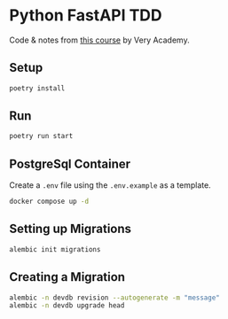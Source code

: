 # Python FastAPI TDD

Code & notes from [this course](https://www.udemy.com/course/try-fastapi-api-test-driven-development) by Very Academy.

## Setup

```bash
poetry install
```

## Run

```bash
poetry run start
```

## PostgreSql Container

Create a `.env` file using the `.env.example` as a template.

```bash
docker compose up -d
```

## Setting up Migrations

```bash
alembic init migrations
```

## Creating a Migration

```bash
alembic -n devdb revision --autogenerate -m "message"
alembic -n devdb upgrade head
```
